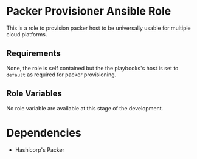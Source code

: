 # Packer Provisioner Ansible Role

This is a role to provision packer host to be universally usable for
multiple cloud platforms.

##  Requirements

None, the role is self contained but the the playbooks's host is set to
`default` as required for packer provisioning.


## Role Variables

No role variable are available at this stage of the development.

# Dependencies

* Hashicorp's Packer
